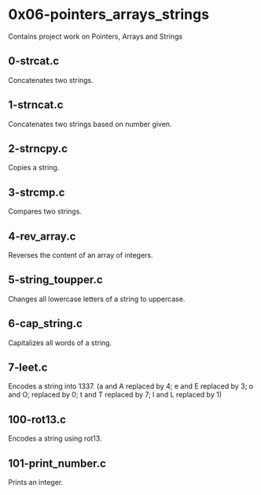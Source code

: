 # 0x06-pointers_arrays_strings
Contains project work on Pointers, Arrays and Strings

## 0-strcat.c
Concatenates two strings.

## 1-strncat.c
Concatenates two strings based on number given.

## 2-strncpy.c
Copies a string.

## 3-strcmp.c
Compares two strings.

## 4-rev_array.c
Reverses the content of an array of integers.

## 5-string_toupper.c
Changes all lowercase letters of a string to uppercase.

## 6-cap_string.c
Capitalizes all words of a string.

## 7-leet.c
Encodes a string into 1337. (a and A  replaced by 4;
e and E replaced by 3; o and O; replaced by 0;
t and T replaced by 7; l and L replaced by 1)

## 100-rot13.c
Encodes a string using rot13.

## 101-print_number.c
Prints an integer.

##


##


##
